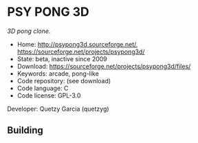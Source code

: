 # PSY PONG 3D

_3D pong clone._

- Home: http://psypong3d.sourceforge.net/, https://sourceforge.net/projects/psypong3d/
- State: beta, inactive since 2009
- Download: https://sourceforge.net/projects/psypong3d/files/
- Keywords: arcade, pong-like
- Code repository: (see download)
- Code language: C
- Code license: GPL-3.0

Developer: Quetzy Garcia (quetzyg)

## Building
